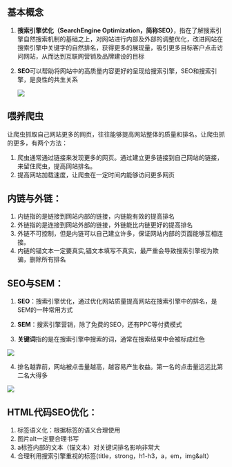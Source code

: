 

## 基本概念

1. **搜索引擎优化（SearchEngine Optimization，简称SEO）**，指在了解搜索引擎自然搜索机制的基础之上，对网站进行内部及外部的调整优化，改进网站在搜索引擎中关键字的自然排名，获得更多的展现量，吸引更多目标客户点击访问网站，从而达到互联网营销及品牌建设的目标

2. **SEO**可以帮助将网站中的高质量内容更好的呈现给搜索引擎，SEO和搜索引擎，是良性的共生关系

   

   ![](https://tva1.sinaimg.cn/large/007S8ZIlgy1gfpvne8livj30l10czacd.jpg)

## 喂养爬虫

让爬虫抓取自己网站更多的网页，往往能够提高网站整体的质量和排名。让爬虫抓的更多，有两个方法：

1. 爬虫通常通过链接来发现更多的网页。通过建立更多链接到自己网站的链接，来留住爬虫，提高网站排名。
2. 提高网站加载速度，让爬虫在一定时间内能够访问更多网页

## 内链与外链：

1. 内链指的是链接到网站内部的链接，内链能有效的提高排名
2. 外链指的是连接到网站外部的链接，外链能比内链更好的提高排名
3. 外链不可控制，但是内链可以自己建立许多，保证网站内部的页面能够互相连接。
4. 内链的锚文本一定要真实,锚文本填写不真实，最严重会导致搜索引擎视为欺骗，删除所有排名

## SEO与SEM：

1. **SEO**：搜索引擎优化，通过优化网站质量提高网站在搜索引擎中的排名，是SEM的一种常用方式

2. **SEM**：搜索引擎营销，除了免费的SEO，还有PPC等付费模式

3. **关键词**指的是在搜索引擎中搜索的词，通常在搜索结果中会被标成红色

  ![](https://tva1.sinaimg.cn/large/007S8ZIlgy1gfpwhm693bj30fg09h3zk.jpg)

4. 排名越靠前，网站被点击量越高，越容易产生收益。第一名的点击量远远比第二名大得多

  ![](https://tva1.sinaimg.cn/large/007S8ZIlgy1gfpw95t17cj30ee08naa1.jpg)

## HTML代码SEO优化：

1. 标签语义化：根据标签的语义合理使用
2. 图片alt一定要合理书写
3. a标签内部的文本（锚文本）对关键词排名影响非常大
4. 合理利用搜索引擎重视的标签(title，strong，h1-h3，a，em，img&alt）